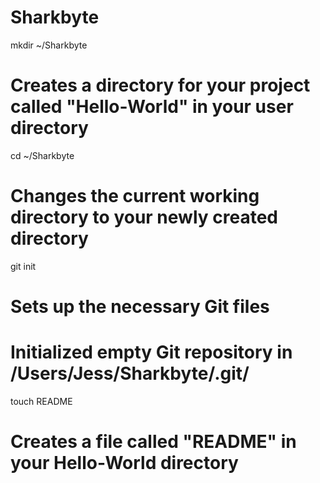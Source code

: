 Sharkbyte
=========
mkdir ~/Sharkbyte
# Creates a directory for your project called "Hello-World" in your user directory


cd ~/Sharkbyte
# Changes the current working directory to your newly created directory


git init
# Sets up the necessary Git files

# Initialized empty Git repository in /Users/Jess/Sharkbyte/.git/

touch README
# Creates a file called "README" in your Hello-World directory
